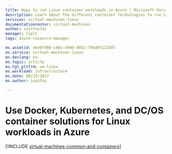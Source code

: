```yaml
---
title: Ways to run Linux container workloads in Azure | Microsoft Docs
description: Learn about the different container technologies to run Linux workloads in Azure, such as Docker hosts on Linux VMs, Azure Container Service, Azure Container Instances, Azure Container Registry, and Service Fabric.
services: virtual-machines-linux
documentationcenter: virtual-machines
author: iainfoulds
manager: timlt
tags: azure-resource-manager

ms.assetid: e6e6f966-c48c-499d-9052-796d07123307
ms.service: virtual-machines-linux
ms.devlang: na
ms.topic: article
ms.tgt_pltfrm: vm-linux
ms.workload: infrastructure
ms.date: 08/23/2017
ms.author: iainfou

---
```

# Use Docker, Kubernetes, and DC/OS container solutions for Linux workloads in Azure

[!INCLUDE [virtual-machines-common-and-containers](../../../includes/virtual-machines-common-containers.md)]
